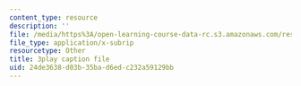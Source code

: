 ```yaml
---
content_type: resource
description: ''
file: /media/https%3A/open-learning-course-data-rc.s3.amazonaws.com/res-6-012-introduction-to-probability-spring-2018/24de3638d03b35bad6edc232a59129bb_0IJFBMIU6x4.srt
file_type: application/x-subrip
resourcetype: Other
title: 3play caption file
uid: 24de3638-d03b-35ba-d6ed-c232a59129bb
---
```

